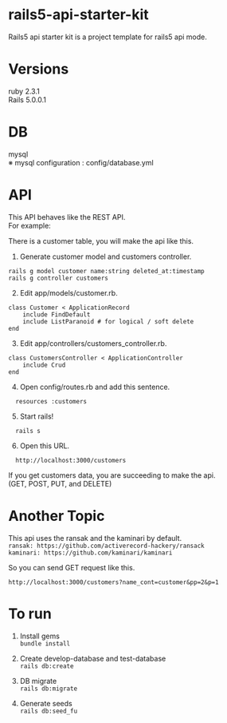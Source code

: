# rails5-api-starter-kit
Rails5 api starter kit is a project template for rails5 api mode.

# Versions
ruby 2.3.1  
Rails 5.0.0.1  

# DB 
mysql  
※ mysql configuration : config/database.yml

# API
This API behaves like the REST API.  
For example:  
  
There is a customer table, you will make the api like this.
1. Generate customer model and customers controller.
```
rails g model customer name:string deleted_at:timestamp
rails g controller customers
```

2. Edit app/models/customer.rb.
```
class Customer < ApplicationRecord
    include FindDefault
    include ListParanoid # for logical / soft delete
end
```

3. Edit app/controllers/customers_controller.rb.
```
class CustomersController < ApplicationController
    include Crud
end
```

4. Open config/routes.rb and add this sentence.
```
  resources :customers 
```

5. Start rails!
```
  rails s
```

6. Open this URL.
```
  http://localhost:3000/customers
```

If you get customers data, you are succeeding to make the api.  
(GET, POST, PUT, and DELETE)

# Another Topic
This api uses the ransak and the kaminari by default.  
`ransak: https://github.com/activerecord-hackery/ransack`  
`kaminari: https://github.com/kaminari/kaminari`  

So you can send GET request like this.
```
http://localhost:3000/customers?name_cont=customer&pp=2&p=1
```

# To run

1. Install gems  
`bundle install`

2. Create develop-database and test-database  
`rails db:create`

3. DB migrate  
`rails db:migrate`

4. Generate seeds  
`rails db:seed_fu`

